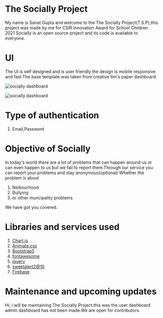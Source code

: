 # The Socially Project
My name is Sanat Gupta and welcome to the The Socially Project(T.S.P),this project was made by me for CSIR Innovation Award for School Children 2021 Socially is an open source project and its code is available to everyone.

# UI
The UI is self designed and is user friendly the design is mobile responsive and fast.The base template was taken from creative tim's paper dashboard.

![socially dashboard](https://github.com/sanatg/socially/blob/main/applicationscreenshots/dashboard-desktop.png)

![socially dashboard](https://github.com/sanatg/socially/blob/main/applicationscreenshots/dashboard.png)
# Type of authentication
1. Email,Password

# Objective of Socially
In today's world there are a lot of problems that can happen around us or can even happen to us but we fail to report them.Through our service you can report your problems and stay anonymous(optional) Whether the problem is about 
   1. Neibourhood
   2. Bullying
   3. or other muncipality problems

We have got you covered.

# Libraries and services used 
1. [Chart.js](https://www.chartjs.org/)
3. [Animate.css](https://animate.style/)
4. [Bootstrap5](https://getbootstrap.com/docs/5.0/getting-started/introduction/)
5. [fontawesome](https://fontawesome.com)
6. [jquery](https://jquery.com/)
7. [sweetalert2@10](https://sweetalert2.github.io/)
8. [Firebase](https://console.firebase.google.com/)

# Maintenance and upcoming updates
Hi, i will be maintaining The Socially Project.this was the user dashboard admin dashboard has not been made.We are open for contributors.
